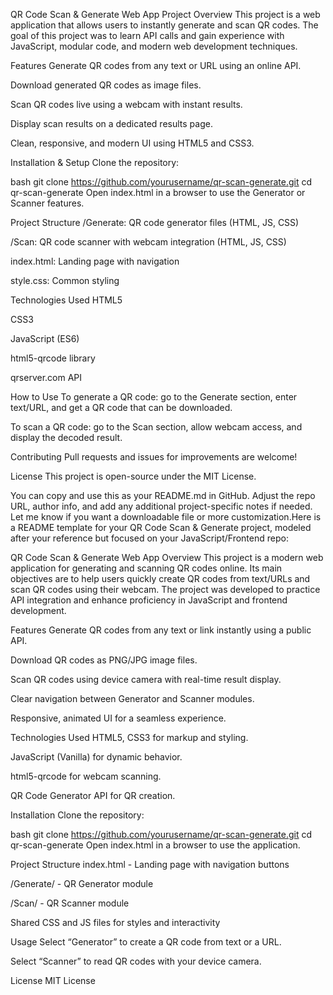 QR Code Scan & Generate Web App
Project Overview
This project is a web application that allows users to instantly generate and scan QR codes. The goal of this project was to learn API calls and gain experience with JavaScript, modular code, and modern web development techniques.

Features
Generate QR codes from any text or URL using an online API.

Download generated QR codes as image files.

Scan QR codes live using a webcam with instant results.

Display scan results on a dedicated results page.

Clean, responsive, and modern UI using HTML5 and CSS3.

Installation & Setup
Clone the repository:

bash
git clone https://github.com/yourusername/qr-scan-generate.git
cd qr-scan-generate
Open index.html in a browser to use the Generator or Scanner features.

Project Structure
/Generate: QR code generator files (HTML, JS, CSS)

/Scan: QR code scanner with webcam integration (HTML, JS, CSS)

index.html: Landing page with navigation

style.css: Common styling

Technologies Used
HTML5

CSS3

JavaScript (ES6)

html5-qrcode library

qrserver.com API

How to Use
To generate a QR code: go to the Generate section, enter text/URL, and get a QR code that can be downloaded.

To scan a QR code: go to the Scan section, allow webcam access, and display the decoded result.

Contributing
Pull requests and issues for improvements are welcome!

License
This project is open-source under the MIT License.

You can copy and use this as your README.md in GitHub. Adjust the repo URL, author info, and add any additional project-specific notes if needed. Let me know if you want a downloadable file or more customization.Here is a README template for your QR Code Scan & Generate project, modeled after your reference but focused on your JavaScript/Frontend repo:

QR Code Scan & Generate Web App
Overview
This project is a modern web application for generating and scanning QR codes online. Its main objectives are to help users quickly create QR codes from text/URLs and scan QR codes using their webcam. The project was developed to practice API integration and enhance proficiency in JavaScript and frontend development.

Features
Generate QR codes from any text or link instantly using a public API.

Download QR codes as PNG/JPG image files.

Scan QR codes using device camera with real-time result display.

Clear navigation between Generator and Scanner modules.

Responsive, animated UI for a seamless experience.

Technologies Used
HTML5, CSS3 for markup and styling.

JavaScript (Vanilla) for dynamic behavior.

html5-qrcode for webcam scanning.

QR Code Generator API for QR creation.

Installation
Clone the repository:

bash
git clone https://github.com/yourusername/qr-scan-generate.git
cd qr-scan-generate
Open index.html in a browser to use the application.

Project Structure
index.html - Landing page with navigation buttons

/Generate/ - QR Generator module

/Scan/ - QR Scanner module

Shared CSS and JS files for styles and interactivity

Usage
Select “Generator” to create a QR code from text or a URL.

Select “Scanner” to read QR codes with your device camera.

License
MIT License
